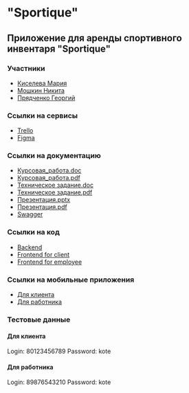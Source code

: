 # "Sportique"
## Приложение для аренды спортивного инвентаря "Sportique"
### Участники
* [Киселева Мария](https://github.com/Mary-Kiseloyva)
* [Мошкин Никита](https://github.com/hangit777)
* [Прядченко Георгий](https://github.com/Crabishka)
### Ссылки на сервисы
* [Trello](https://trello.com/b/0vypjUXP/taskmanagerfortp)
* [Figma](https://www.figma.com/file/p5TR50S8o9GIPMiErJY9nv/TP_6_1-team-library?node-id=0-1&t=lYx9O2UIhUh7FBbd-0)
### Ссылки на документацию 
* [Курсовая_работа.doc](https://github.com/Crabishka/TP_project/blob/main/Documentation/Coursework.docx)
* [Курсовая_работа.pdf](https://github.com/Crabishka/TP_project/blob/main/Documentation/Coursework.pdf)
* [Техническое задание.doc](https://github.com/Crabishka/TP_project/blob/main/Documentation/Technical_specification.docx)
* [Техническое задание.pdf](https://github.com/Crabishka/TP_project/blob/main/Documentation/Technical_specification.pdf)
* [Презентация.pptx](https://github.com/Crabishka/TP_project/blob/main/Documentation/presentaion.pptx)
* [Презентация.pdf](https://github.com/Crabishka/TP_project/blob/main/Documentation/presentation.pdf)
* [Swagger](https://1469629-cm31020.tw1.ru/swagger-ui/index.html#/)
### Ссылки на код
* [Backend](https://github.com/Crabishka/TP_project_backend/tree/main)
* [Frontend for client](https://github.com/Crabishka/TP_project_mobile_client/tree/main)
* [Frontend for employee](https://github.com/Crabishka/TP_project_mobile_employee/tree/main)
### Ссылки на мобильные приложения
* [Для клиента](https://github.com/Crabishka/TP_project/blob/main/Apks/client_release_app.apk)
* [Для работника](https://github.com/Crabishka/TP_project/blob/main/Apks/employee_release_app.apk)
### Тестовые данные
#### Для клиента
Login: 80123456789
Password: kote
#### Для работника
Login: 89876543210
Password: kote

